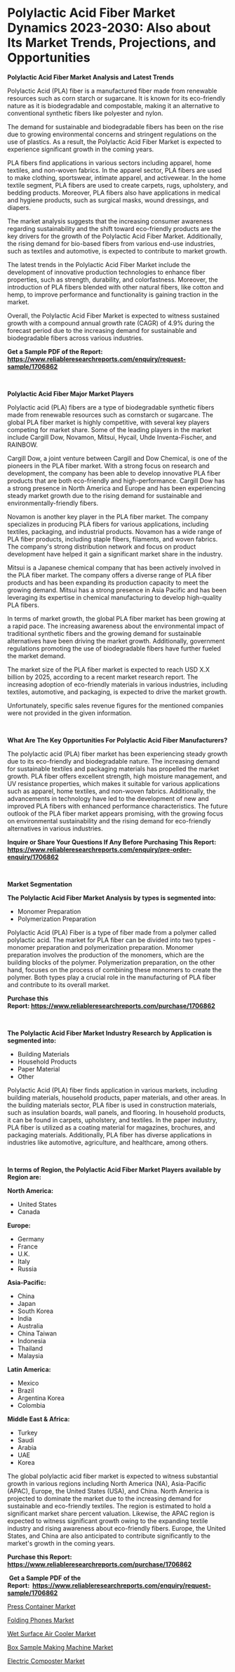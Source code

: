 <p><h1>Polylactic Acid Fiber Market Dynamics 2023-2030: Also about Its Market Trends, Projections, and Opportunities</h1></p><p><strong>Polylactic Acid Fiber Market Analysis and Latest Trends</strong></p>
<p><p>Polylactic Acid (PLA) fiber is a manufactured fiber made from renewable resources such as corn starch or sugarcane. It is known for its eco-friendly nature as it is biodegradable and compostable, making it an alternative to conventional synthetic fibers like polyester and nylon.</p><p>The demand for sustainable and biodegradable fibers has been on the rise due to growing environmental concerns and stringent regulations on the use of plastics. As a result, the Polylactic Acid Fiber Market is expected to experience significant growth in the coming years.</p><p>PLA fibers find applications in various sectors including apparel, home textiles, and non-woven fabrics. In the apparel sector, PLA fibers are used to make clothing, sportswear, intimate apparel, and activewear. In the home textile segment, PLA fibers are used to create carpets, rugs, upholstery, and bedding products. Moreover, PLA fibers also have applications in medical and hygiene products, such as surgical masks, wound dressings, and diapers.</p><p>The market analysis suggests that the increasing consumer awareness regarding sustainability and the shift toward eco-friendly products are the key drivers for the growth of the Polylactic Acid Fiber Market. Additionally, the rising demand for bio-based fibers from various end-use industries, such as textiles and automotive, is expected to contribute to market growth.</p><p>The latest trends in the Polylactic Acid Fiber Market include the development of innovative production technologies to enhance fiber properties, such as strength, durability, and colorfastness. Moreover, the introduction of PLA fibers blended with other natural fibers, like cotton and hemp, to improve performance and functionality is gaining traction in the market.</p><p>Overall, the Polylactic Acid Fiber Market is expected to witness sustained growth with a compound annual growth rate (CAGR) of 4.9% during the forecast period due to the increasing demand for sustainable and biodegradable fibers across various industries.</p></p>
<p><strong>Get a Sample PDF of the Report:&nbsp; <a href="https://www.reliableresearchreports.com/enquiry/request-sample/1706862">https://www.reliableresearchreports.com/enquiry/request-sample/1706862</a></strong></p>
<p>&nbsp;</p>
<p><strong>Polylactic Acid Fiber Major Market Players</strong></p>
<p><p>Polylactic acid (PLA) fibers are a type of biodegradable synthetic fibers made from renewable resources such as cornstarch or sugarcane. The global PLA fiber market is highly competitive, with several key players competing for market share. Some of the leading players in the market include Cargill Dow, Novamon, Mitsui, Hycail, Uhde Inventa-Fischer, and RAINBOW.</p><p>Cargill Dow, a joint venture between Cargill and Dow Chemical, is one of the pioneers in the PLA fiber market. With a strong focus on research and development, the company has been able to develop innovative PLA fiber products that are both eco-friendly and high-performance. Cargill Dow has a strong presence in North America and Europe and has been experiencing steady market growth due to the rising demand for sustainable and environmentally-friendly fibers.</p><p>Novamon is another key player in the PLA fiber market. The company specializes in producing PLA fibers for various applications, including textiles, packaging, and industrial products. Novamon has a wide range of PLA fiber products, including staple fibers, filaments, and woven fabrics. The company's strong distribution network and focus on product development have helped it gain a significant market share in the industry.</p><p>Mitsui is a Japanese chemical company that has been actively involved in the PLA fiber market. The company offers a diverse range of PLA fiber products and has been expanding its production capacity to meet the growing demand. Mitsui has a strong presence in Asia Pacific and has been leveraging its expertise in chemical manufacturing to develop high-quality PLA fibers.</p><p>In terms of market growth, the global PLA fiber market has been growing at a rapid pace. The increasing awareness about the environmental impact of traditional synthetic fibers and the growing demand for sustainable alternatives have been driving the market growth. Additionally, government regulations promoting the use of biodegradable fibers have further fueled the market demand.</p><p>The market size of the PLA fiber market is expected to reach USD X.X billion by 2025, according to a recent market research report. The increasing adoption of eco-friendly materials in various industries, including textiles, automotive, and packaging, is expected to drive the market growth.</p><p>Unfortunately, specific sales revenue figures for the mentioned companies were not provided in the given information.</p></p>
<p>&nbsp;</p>
<p><strong>What Are The Key Opportunities For Polylactic Acid Fiber Manufacturers?</strong></p>
<p><p>The polylactic acid (PLA) fiber market has been experiencing steady growth due to its eco-friendly and biodegradable nature. The increasing demand for sustainable textiles and packaging materials has propelled the market growth. PLA fiber offers excellent strength, high moisture management, and UV resistance properties, which makes it suitable for various applications such as apparel, home textiles, and non-woven fabrics. Additionally, the advancements in technology have led to the development of new and improved PLA fibers with enhanced performance characteristics. The future outlook of the PLA fiber market appears promising, with the growing focus on environmental sustainability and the rising demand for eco-friendly alternatives in various industries.</p></p>
<p><strong>Inquire or Share Your Questions If Any Before Purchasing This Report: <a href="https://www.reliableresearchreports.com/enquiry/pre-order-enquiry/1706862">https://www.reliableresearchreports.com/enquiry/pre-order-enquiry/1706862</a></strong></p>
<p>&nbsp;</p>
<p><strong>Market Segmentation</strong></p>
<p><strong>The Polylactic Acid Fiber Market Analysis by types is segmented into:</strong></p>
<p><ul><li>Monomer Preparation</li><li>Polymerization Preparation</li></ul></p>
<p><p>Polylactic Acid (PLA) Fiber is a type of fiber made from a polymer called polylactic acid. The market for PLA fiber can be divided into two types - monomer preparation and polymerization preparation. Monomer preparation involves the production of the monomers, which are the building blocks of the polymer. Polymerization preparation, on the other hand, focuses on the process of combining these monomers to create the polymer. Both types play a crucial role in the manufacturing of PLA fiber and contribute to its overall market.</p></p>
<p><strong>Purchase this Report:&nbsp;<a href="https://www.reliableresearchreports.com/purchase/1706862">https://www.reliableresearchreports.com/purchase/1706862</a></strong></p>
<p>&nbsp;</p>
<p><strong>The Polylactic Acid Fiber Market Industry Research by Application is segmented into:</strong></p>
<p><ul><li>Building Materials</li><li>Household Products</li><li>Paper Material</li><li>Other</li></ul></p>
<p><p>Polylactic Acid (PLA) fiber finds application in various markets, including building materials, household products, paper materials, and other areas. In the building materials sector, PLA fiber is used in construction materials, such as insulation boards, wall panels, and flooring. In household products, it can be found in carpets, upholstery, and textiles. In the paper industry, PLA fiber is utilized as a coating material for magazines, brochures, and packaging materials. Additionally, PLA fiber has diverse applications in industries like automotive, agriculture, and healthcare, among others.</p></p>
<p>&nbsp;</p>
<p><strong>In terms of Region, the Polylactic Acid Fiber Market Players available by Region are:</strong></p>
<p>
    <p> <strong> North America: </strong>
        <ul>
            <li>United States</li>
            <li>Canada</li>
        </ul>
        </p> 
    <p> <strong> Europe: </strong>
        <ul>
            <li>Germany</li>
            <li>France</li>
            <li>U.K.</li>
            <li>Italy</li>
            <li>Russia</li>
        </ul>
        </p> 
    <p> <strong> Asia-Pacific: </strong>
        <ul>
            <li>China</li>
            <li>Japan</li>
            <li>South Korea</li>
            <li>India</li>
            <li>Australia</li>
            <li>China Taiwan</li>
            <li>Indonesia</li>
            <li>Thailand</li>
            <li>Malaysia</li>
        </ul>
        </p> 
    <p> <strong> Latin America: </strong>
        <ul>
            <li>Mexico</li>
            <li>Brazil</li>
            <li>Argentina Korea</li>
            <li>Colombia</li>
        </ul>
        </p> 
    <p> <strong> Middle East & Africa: </strong>
        <ul>
            <li>Turkey</li>
            <li>Saudi</li>
            <li>Arabia</li>
            <li>UAE</li>
            <li>Korea</li>
        </ul>
    </p>
    </p>
<p><p>The global polylactic acid fiber market is expected to witness substantial growth in various regions including North America (NA), Asia-Pacific (APAC), Europe, the United States (USA), and China. North America is projected to dominate the market due to the increasing demand for sustainable and eco-friendly textiles. The region is estimated to hold a significant market share percent valuation. Likewise, the APAC region is expected to witness significant growth owing to the expanding textile industry and rising awareness about eco-friendly fibers. Europe, the United States, and China are also anticipated to contribute significantly to the market's growth in the coming years.</p></p>
<p><strong>Purchase this Report: <a href="https://www.reliableresearchreports.com/purchase/1706862">https://www.reliableresearchreports.com/purchase/1706862</a></strong></p>
<p>&nbsp;<strong>Get a Sample PDF of the Report:&nbsp;&nbsp;<a href="https://www.reliableresearchreports.com/enquiry/request-sample/1706862">https://www.reliableresearchreports.com/enquiry/request-sample/1706862</a></strong></p>
<p><strong></strong></p>
<p><p><a href="https://medium.com/@madelynhowe/analyzing-press-container-market-global-industry-perspective-and-forecast-2023-to-2030-a4c8e9c19c85">Press Container Market</a></p><p><a href="https://medium.com/@hotspotflipk/folding-phones-market-analysis-and-sze-forecasted-for-period-from-2023-to-2030-6468f2fdb403">Folding Phones Market</a></p><p><a href="https://medium.com/@candiceveum/wet-surface-air-cooler-market-trends-forecast-and-competitive-analysis-to-2030-0976bf7019d3">Wet Surface Air Cooler Market</a></p><p><a href="https://medium.com/@madelynhowe/decoding-box-sample-making-machine-market-metrics-market-share-trends-and-growth-patterns-bc29f2d2a7fa">Box Sample Making Machine Market</a></p><p><a href="https://medium.com/@ebbakautzer/electric-composter-market-size-reveals-the-best-marketing-channels-in-global-industry-afbacb8b70e5">Electric Composter Market</a></p></p>